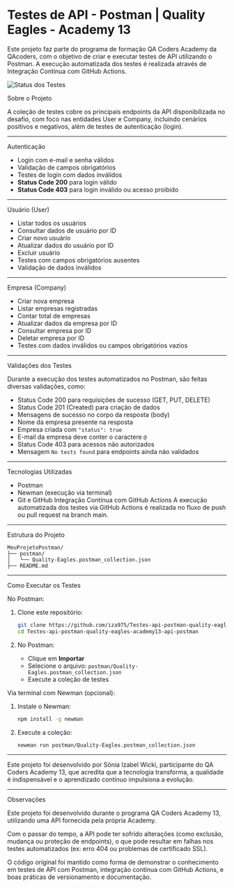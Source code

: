# Testes de API - Postman | Quality Eagles - Academy 13

Este projeto faz parte do programa de formação QA Coders Academy  da QAcoders, com o objetivo de criar e executar testes de API utilizando o Postman. A execução automatizada dos testes é realizada através de Integração Contínua com GitHub Actions.


![Status dos Testes](https://img.shields.io/github/actions/workflow/status/iza975/Testes-api-postman-quality-eagles-academy13-api-postman/postman-tests.yml?branch=main&label=Status%20dos%20Testes&style=for-the-badge)


 Sobre o Projeto

A coleção de testes cobre os principais endpoints da API disponibilizada no desafio, com foco nas entidades User e Company, incluindo cenários positivos e negativos, além de testes de autenticação (login).

---

 Autenticação

- Login com e-mail e senha válidos  
- Validação de campos obrigatórios  
- Testes de login com dados inválidos  
- **Status Code 200** para login válido  
- **Status Code 403** para login inválido ou acesso proibido  

---

 Usuário (User)

- Listar todos os usuários  
- Consultar dados de usuário por ID  
- Criar novo usuário  
- Atualizar dados do usuário por ID  
- Excluir usuário  
- Testes com campos obrigatórios ausentes  
- Validação de dados inválidos  

---

 Empresa (Company)

- Criar nova empresa  
- Listar empresas registradas  
- Contar total de empresas  
- Atualizar dados da empresa por ID  
- Consultar empresa por ID  
- Deletar empresa por ID  
- Testes com dados inválidos ou campos obrigatórios vazios  

---

 Validações dos Testes

Durante a execução dos testes automatizados no Postman, são feitas diversas validações, como:

- Status Code 200 para requisições de sucesso (GET, PUT, DELETE)  
- Status Code 201 (Created) para criação de dados  
- Mensagens de sucesso no corpo da resposta (body)  
- Nome da empresa presente na resposta  
- Empresa criada com `"status": true`  
- E-mail da empresa deve conter o caractere `@`  
- Status Code 403 para acessos não autorizados  
- Mensagem `No tests found` para endpoints ainda não validados  

---

 Tecnologias Utilizadas

- Postman  
- Newman (execução via terminal)  
- Git e GitHub
Integração Contínua com GitHub Actions
A execução automatizada dos testes via GitHub Actions é realizada no fluxo de push ou pull request na branch main. 

---

 Estrutura do Projeto

```
MeuProjetoPostman/
├── postman/
│   └── Quality-Eagles.postman_collection.json
├── README.md
```

---

 Como Executar os Testes

 No Postman:

1. Clone este repositório:
   ```bash
   git clone https://github.com/iza975/Testes-api-postman-quality-eagles-academy13-api-postman.git
   cd Testes-api-postman-quality-eagles-academy13-api-postman
   ```

2. No Postman:
   - Clique em **Importar**
   - Selecione o arquivo: `postman/Quality-Eagles.postman_collection.json`
   - Execute a coleção de testes

 Via terminal com Newman (opcional):

1. Instale o Newman:
   ```bash
   npm install -g newman
   ```

2. Execute a coleção:
   ```bash
   newman run postman/Quality-Eagles.postman_collection.json
   ```

---

Este projeto foi desenvolvido por Sônia Izabel Wicki, participante do QA Coders Academy 13, que acredita que a tecnologia transforma, a qualidade é indispensável e o aprendizado contínuo impulsiona a evolução.


---


Observações

Este projeto foi desenvolvido durante o programa QA Coders Academy 13, utilizando uma API fornecida pela própria Academy.

Com o passar do tempo, a API pode ter sofrido alterações (como exclusão, mudança ou proteção de endpoints), o que pode resultar em falhas nos testes automatizados (ex: erro 404 ou problemas de certificado SSL).

O código original foi mantido como forma de demonstrar o conhecimento em testes de API com Postman, integração contínua com GitHub Actions, e boas práticas de versionamento e documentação.


